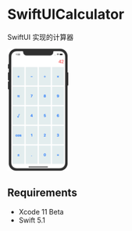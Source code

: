 # SwiftUICalculator

SwiftUI 实现的计算器

<img width="25%" height="25%" src="screenShots/1.png"/>

## Requirements

* Xcode 11 Beta
* Swift 5.1
